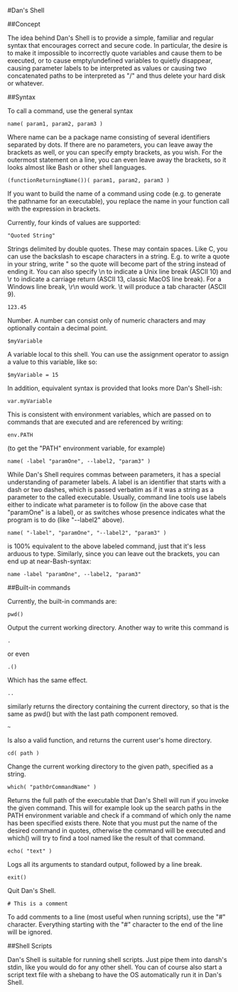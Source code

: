 #Dan's Shell

##Concept

The idea behind Dan's Shell is to provide a simple, familiar and regular syntax that
encourages correct and secure code. In particular, the desire is to make it impossible
to incorrectly quote variables and cause them to be executed, or to cause empty/undefined
variables to quietly disappear, causing parameter labels to be interpreted as values or
causing two concatenated paths to be interpreted as "/" and thus delete your hard disk
or whatever.


##Syntax

To call a command, use the general syntax

	name( param1, param2, param3 )

Where name can be a package name consisting of several identifiers separated by dots.
If there are no parameters, you can leave away the brackets as well, or you can specify
empty brackets, as you wish. For the outermost statement on a line, you can even leave
away the brackets, so it looks almost like Bash or other shell languages.

	(functionReturningName())( param1, param2, param3 )

If you want to build the name of a command using code (e.g. to generate the pathname for
an executable), you replace the name in your function call with the expression in brackets.

Currently, four kinds of values are supported:

	"Quoted String"

Strings delimited by double quotes. These may contain spaces. Like C, you can use
the backslash to escape characters in a string. E.g. to write a quote in your
string, write \" so the quote will become part of the string instead of ending it.
You can also specify \n to indicate a Unix line break (ASCII 10) and \r to indicate
a carriage return (ASCII 13, classic MacOS line break). For a Windows line break,
\r\n would work. \t will produce a tab character (ASCII 9).

	123.45
	
Number. A number can consist only of numeric characters and may optionally contain
a decimal point.

	$myVariable

A variable local to this shell. You can use the assignment operator to assign
a value to this variable, like so:

	$myVariable = 15

In addition, equivalent syntax is provided that looks more Dan's Shell-ish:

	var.myVariable

This is consistent with environment variables, which are passed on to
commands that are executed and are referenced by writing:

	env.PATH

(to get the "PATH" environment variable, for example)

	name( -label "paramOne", --label2, "param3" )

While Dan's Shell requires commas between parameters, it has a special understanding of parameter labels. A label is an identifier that starts with a dash or two dashes, which is passed verbatim as if it was a string as a parameter to the called executable. Usually, command line tools use labels either to indicate what parameter is to follow (in the above case that "paramOne" is a label), or as switches whose presence indicates what the program is to do (like "--label2" above).

	name( "-label", "paramOne", "--label2", "param3" )

is 100% equivalent to the above labeled command, just that it's less arduous to type. Similarly, since you can leave out the brackets, you can end up at near-Bash-syntax:

	name -label "paramOne", --label2, "param3"




##Built-in commands

Currently, the built-in commands are:

	pwd()

Output the current working directory. Another way to write this command is

	.

or even

	.()

Which has the same effect.

	..

similarly returns the directory containing the current directory, so that is the same as pwd() but with the last path component removed.

	~

Is also a valid function, and returns the current user's home directory.

	cd( path )

Change the current working directory to the given path, specified as a string.

	which( "pathOrCommandName" )

Returns the full path of the executable that Dan's Shell will run if you invoke the given command. This will for example look up the search paths in the PATH environment variable and check if a command of which only the name has been specified exists there. Note that you must put the name of the desired command in quotes, otherwise the command will be executed and which() will try to find a tool named like the result of that command.

	echo( "text" )

Logs all its arguments to standard output, followed by a line break.

	exit()

Quit Dan's Shell.

	# This is a comment

To add comments to a line (most useful when running scripts), use the "#" character. Everything
starting with the "#" character to the end of the line will be ignored.


##Shell Scripts

Dan's Shell is suitable for running shell scripts. Just pipe them into dansh's stdin, like
you would do for any other shell. You can of course also start a script text file with a
shebang to have the OS automatically run it in Dan's Shell.

